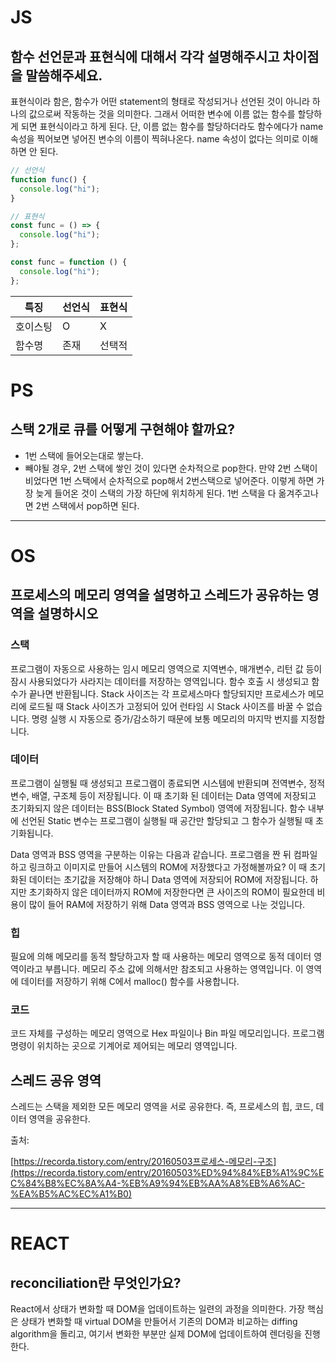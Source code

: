 # JS

## 함수 선언문과 표현식에 대해서 각각 설명해주시고 차이점을 말씀해주세요.

표현식이라 함은, 함수가 어떤 statement의 형태로 작성되거나 선언된 것이 아니라 하나의 값으로써 작동하는 것을 의미한다. 그래서 어떠한 변수에 이름 없는 함수를 할당하게 되면 표현식이라고 하게 된다. 단, 이름 없는 함수를 할당하더라도 함수에다가 name 속성을 찍어보면 넣어진 변수의 이름이 찍혀나온다. name 속성이 없다는 의미로 이해하면 안 된다.

```jsx
// 선언식
function func() {
  console.log("hi");
}

// 표현식
const func = () => {
  console.log("hi");
};

const func = function () {
  console.log("hi");
};
```

| 특징     | 선언식 | 표현식 |
| -------- | ------ | ------ |
| 호이스팅 | O      | X      |
| 함수명   | 존재   | 선택적 |

# PS

## 스택 2개로 큐를 어떻게 구현해야 할까요?

- 1번 스택에 들어오는대로 쌓는다.
- 빼야될 경우, 2번 스택에 쌓인 것이 있다면 순차적으로 pop한다. 만약 2번 스택이 비었다면 1번 스택에서 순차적으로 pop해서 2번스택으로 넣어준다. 이렇게 하면 가장 늦게 들어온 것이 스택의 가장 하단에 위치하게 된다. 1번 스택을 다 옮겨주고나면 2번 스택에서 pop하면 된다.

---

# OS

## 프로세스의 메모리 영역을 설명하고 스레드가 공유하는 영역을 설명하시오

### 스택

프로그램이 자동으로 사용하는 임시 메모리 영역으로 지역변수, 매개변수, 리턴 값 등이 잠시 사용되었다가 사라지는 데이터를 저장하는 영역입니다. 함수 호출 시 생성되고 함수가 끝나면 반환됩니다. Stack 사이즈는 각 프로세스마다 할당되지만 프로세스가 메모리에 로드될 때 Stack 사이즈가 고정되어 있어 런타임 시 Stack 사이즈를 바꿀 수 없습니다. 명령 실행 시 자동으로 증가/감소하기 때문에 보통 메모리의 마지막 번지를 지정합니다.

### 데이터

프로그램이 실행될 때 생성되고 프로그램이 종료되면 시스템에 반환되며 전역변수, 정적변수, 배열, 구조체 등이 저장됩니다. 이 때 초기화 된 데이터는 Data 영역에 저장되고 초기화되지 않은 데이터는 BSS(Block Stated Symbol) 영역에 저장됩니다. 함수 내부에 선언된 Static 변수는 프로그램이 실행될 때 공간만 할당되고 그 함수가 실행될 때 초기화됩니다.

Data 영역과 BSS 영역을 구분하는 이유는 다음과 같습니다. 프로그램을 짠 뒤 컴파일하고 링크하고 이미지로 만들어 시스템의 ROM에 저장했다고 가정해볼까요? 이 때 초기화된 데이터는 초기값을 저장해야 하니 Data 영역에 저장되어 ROM에 저장됩니다. 하지만 초기화하지 않은 데이터까지 ROM에 저장한다면 큰 사이즈의 ROM이 필요한데 비용이 많이 들어 RAM에 저장하기 위해 Data 영역과 BSS 영역으로 나눈 것입니다.

### 힙

필요에 의해 메모리를 동적 할당하고자 할 때 사용하는 메모리 영역으로 동적 데이터 영역이라고 부릅니다. 메모리 주소 값에 의해서만 참조되고 사용하는 영역입니다. 이 영역에 데이터를 저장하기 위해 C에서 malloc() 함수를 사용합니다.

### 코드

코드 자체를 구성하는 메모리 영역으로 Hex 파일이나 Bin 파일 메모리입니다. 프로그램 명령이 위치하는 곳으로 기계어로 제어되는 메모리 영역입니다.

## 스레드 공유 영역

스레드는 스택을 제외한 모든 메모리 영역을 서로 공유한다. 즉, 프로세스의 힙, 코드, 데이터 영역을 공유한다.

출처:

[https://recorda.tistory.com/entry/20160503프로세스-메모리-구조](https://recorda.tistory.com/entry/20160503%ED%94%84%EB%A1%9C%EC%84%B8%EC%8A%A4-%EB%A9%94%EB%AA%A8%EB%A6%AC-%EA%B5%AC%EC%A1%B0)

---

# REACT

## reconciliation란 무엇인가요?

React에서 상태가 변화할 때 DOM을 업데이트하는 일련의 과정을 의미한다. 가장 핵심은 상태가 변화할 때 virtual DOM을 만들어서 기존의 DOM과 비교하는 diffing algorithm을 돌리고, 여기서 변화한 부분만 실제 DOM에 업데이트하여 렌더링을 진행한다.
